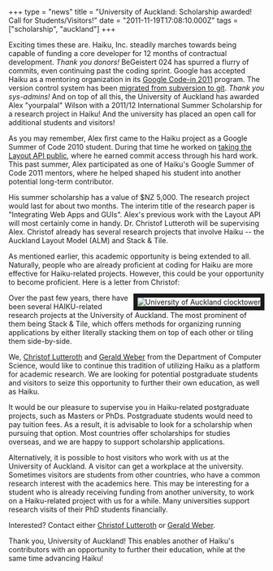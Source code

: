 +++
type = "news"
title = "University of Auckland: Scholarship awarded! Call for Students/Visitors!"
date = "2011-11-19T17:08:10.000Z"
tags = ["scholarship", "auckland"]
+++

<p>Exciting times these are. Haiku, Inc. steadily marches towards being capable of funding a core developer for 12 months of contractual development. <i>Thank you donors!</i> BeGeistert 024 has spurred a flurry of commits, even continuing past the coding sprint. Google has accepted Haiku as a mentoring organization in its <a href="http://www.google-melange.com/gci/homepage/google/gci2011">Google Code-in 2011</a> program. The version control system has been <a href="https://www.freelists.org/post/haiku-development/Weve-switched-to-Git,2">migrated from subversion to git</a>. <i>Thank you sys-admins!</i> And on top of all this, the <http://www.cs.auckland.ac.nz/~lutteroth/">University of Auckland</a> has awarded Alex "yourpalal" Wilson with a 2011/12 International Summer Scholarship for a research project in Haiku! And the university has placed an open call for additional students and visitors!</p>
<!--break-->
<p>As you may remember, Alex first came to the Haiku project as a Google Summer of Code 2010 student. During that time he worked on <a href="/blog/yourpalal/2010-04-28_taking_haiku_layout_api_public">taking the Layout API public</a>, where he earned commit access through his hard work. This past summer, Alex participated as one of Haiku's Google Summer of Code 2011 mentors, where he helped shaped his student into another potential long-term contributor. </p>

<p>His summer scholarship has a value of $NZ 5,000. The research project would last for about two months. The interim title of the research paper is "Integrating Web Apps and GUIs". Alex's previous work with the Layout API will most certainly come in handy. Dr. Christof Lutteroth will be supervising Alex. Christof already has several research projects that involve Haiku -- the Auckland Layout Model (ALM) and Stack & Tile. </p>

<p> As mentioned earlier, this academic opportunity is being extended to all. Naturally, people who are already proficient at coding for Haiku are more effective for Haiku-related projects. However, this could be your opportunity to become proficient. Here is a letter from Christof: </p>

<div class="alert alert-info"><span class="inline right"><img src="/files/images/clocktower-small.png" alt="University of Auckland clocktower" border="8" align="right" /></span>
<p>Over the past few years, there have been several HAIKU-related research projects at the University of Auckland. The most prominent of them being Stack & Tile, which offers methods for organizing running applications by either literally stacking them on top of each other or tiling them side-by-side. </p>

<p>We, <a href="http://www.cs.auckland.ac.nz/~lutteroth/">Christof Lutteroth</a> and <a href="http://www.cs.auckland.ac.nz/~gerald/">Gerald Weber</a> from the Department of Computer Science, would like to continue this tradition of utilizing Haiku as a platform for academic research. We are looking for potential postgraduate students and visitors to seize this opportunity to further their own education, as well as Haiku.</p>

<p>It would be our pleasure to supervise you in Haiku-related postgraduate projects, such as Masters or PhDs. Postgraduate students would need to pay tuition fees. As a result, it is advisable to look for a scholarship when pursuing that option. Most countries offer scholarships for studies overseas, and we are happy to support scholarship applications. </p>

<p>Alternatively, it is possible to host visitors who work with us at the University of Auckland. A visitor can get a workplace at the university. Sometimes visitors are students from other countries, who have a common research interest with the academics here. This may be interesting for a student who is already receiving funding from another university, to work on a Haiku-related project with us for a while. Many universities support research visits of their PhD students financially. </p>

<p>Interested? Contact either <a href="http://www.cs.auckland.ac.nz/~lutteroth/">Christof Lutteroth</a> or <a href="http://www.cs.auckland.ac.nz/~gerald/">Gerald Weber</a>.</p>
</div>

<p>Thank you, University of Auckland! This enables another of Haiku's contributors with an opportunity to further their education, while at the same time advancing Haiku! </p>